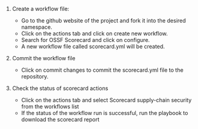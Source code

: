 1. Create a workflow file:
    - Go to the github website of the project and fork it into the desired namespace.
    - Click on the actions tab and click on create new workflow.
    - Search for OSSF Scorecard and click on configure.
    - A new workflow file called scorecard.yml will be created.

2. Commit the workflow file
    - Click on commit changes to commit the scorecard.yml file to the repository.

3. Check the status of scorecard actions
    - Click on the actions tab and select Scorecard supply-chain security from the workflows list
    - If the status of the workflow run is successful, run the playbook to download the scorecard report